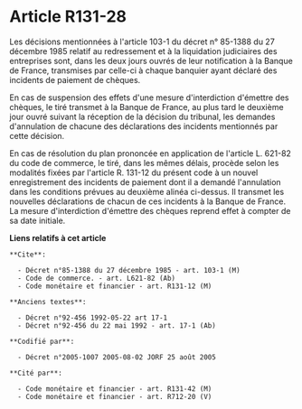 # Article R131-28

Les décisions mentionnées à l'article 103-1 du décret n° 85-1388 du 27 décembre 1985 relatif au redressement et à la
liquidation judiciaires des entreprises sont, dans les deux jours ouvrés de leur notification à la Banque de France,
transmises par celle-ci à chaque banquier ayant déclaré des incidents de paiement de chèques.

En cas de suspension des effets d'une mesure d'interdiction d'émettre des chèques, le tiré transmet à la Banque de France, au
plus tard le deuxième jour ouvré suivant la réception de la décision du tribunal, les demandes d'annulation de chacune des
déclarations des incidents mentionnés par cette décision.

En cas de résolution du plan prononcée en application de l'article L. 621-82 du code de commerce, le tiré, dans les mêmes
délais, procède selon les modalités fixées par l'article R. 131-12 du présent code à un nouvel enregistrement des incidents
de paiement dont il a demandé l'annulation dans les conditions prévues au deuxième alinéa ci-dessus. Il transmet les
nouvelles déclarations de chacun de ces incidents à la Banque de France. La mesure d'interdiction d'émettre des chèques
reprend effet à compter de sa date initiale.

**Liens relatifs à cet article**

	**Cite**:

	  - Décret n°85-1388 du 27 décembre 1985 - art. 103-1 (M)
	  - Code de commerce. - art. L621-82 (Ab)
	  - Code monétaire et financier - art. R131-12 (M)

	**Anciens textes**:

	  - Décret n°92-456 1992-05-22 art 17-1
	  - Décret n°92-456 du 22 mai 1992 - art. 17-1 (Ab)

	**Codifié par**:

	  - Décret n°2005-1007 2005-08-02 JORF 25 août 2005

	**Cité par**:

	  - Code monétaire et financier - art. R131-42 (M)
	  - Code monétaire et financier - art. R712-20 (V)
